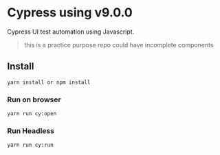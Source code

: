 # Cypress using v9.0.0
Cypress UI test automation using Javascript.

> this is a practice purpose repo could have incomplete components

## Install
```
yarn install or npm install
```

### Run on browser
```
yarn run cy:open
```

### Run Headless
```
yarn run cy:run
```

